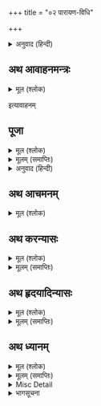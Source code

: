 +++
title = "०२ पारायण-विधि"

+++


<details><summary>अनुवाद (हिन्दी)</summary>

श्रीरामचरितमानसका विधिपूर्वक पाठ करनेवाले महानुभावोंको पाठारम्भके पूर्व श्रीतुलसीदासजी, श्रीवाल्मीकिजी, श्रीशिवजी तथा श्रीहनुमान् जी का आवाहन, पूजन करनेके पश्चात् तीनों भाइयोंसहित श्रीसीतारामजीका आवाहन, षोडशोपचार पूजन और ध्यान करना चाहिये। तदनन्तर पाठका आरम्भ करना चाहिये। सबके आवाहन, पूजन और ध्यानके मन्त्र क्रमशः नीचे लिखे जाते हैं—
</details>

## अथ आवाहनमन्त्रः


<details><summary>मूल (श्लोक)</summary>

तुलसीक नमस्तुभ्यमिहागच्छ शुचिव्रत।  
नैर्ऋत्य उपविश्येदं पूजनं प्रतिगृह्यताम्॥ १॥  
ॐ तुलसीदासाय नमः।  
श्रीवाल्मीक नमस्तुभ्यमिहागच्छ शुभप्रद।  
उत्तरपूर्वयोर्मध्ये तिष्ठ गृह्णीष्व मेऽर्चनम्॥ २॥  
ॐ वाल्मीकाय नमः।  
गौरीपते नमस्तुभ्यमिहागच्छ महेश्वर।  
पूर्वदक्षिणयोर्मध्ये तिष्ठ पूजां गृहाण मे॥ ३॥  
ॐ गौरीपतये नमः।  
श्रीलक्ष्मण नमस्तुभ्यमिहागच्छ सहप्रियः।  
याम्यभागे समातिष्ठ पूजनं संगृहाण मे॥ ४॥  
ॐ श्रीसपत्नीकाय लक्ष्मणाय नमः।  
श्रीशत्रुघ्न नमस्तुभ्यमिहागच्छ सहप्रियः।  
पीठस्य पश्चिमे भागे पूजनं स्वीकुरुष्व मे॥ ५॥  
ॐ श्रीसपत्नीकाय शत्रुघ्नाय नमः।  
श्रीभरत नमस्तुभ्यमिहागच्छ सहप्रियः।  
पीठकस्योत्तरे भागे तिष्ठ पूजां गृहाण मे॥ ६॥  
ॐ श्रीसपत्नीकाय भरताय नमः।  
श्रीहनुमन्नमस्तुभ्यमिहागच्छ कृपानिधे।  
पूर्वभागे समातिष्ठ पूजनं स्वीकुरु प्रभो॥ ७॥  
ॐ हनुमते नमः।  
अथ प्रधानपूजा च कर्तव्या विधिपूर्वकम्।  
पुष्पाञ्जलिं गृहीत्वा तु ध्यानं कुर्यात्परस्य च॥ ८॥  
रक्ताम्भोजदलाभिरामनयनं पीताम्बरालङ्कृतं  
श्यामाङ्गं द्विभुजं प्रसन्नवदनं श्रीसीतया शोभितम्।  
कारुण्यामृतसागरं प्रियगणैर्भ्रात्रादिभिर्भावितं  
वन्दे विष्णुशिवादिसेव्यमनिशं भक्तेष्टसिद्धिप्रदम्॥ ९॥  
आगच्छ जानकीनाथ जानक्या सह राघव।  
गृहाण मम पूजां च वायुपुत्रादिभिर्युतः॥ १०॥
</details>

इत्यावाहनम्

## पूजा
<details><summary>मूल (श्लोक)</summary>

सुवर्णरचितं राम दिव्यास्तरणशोभितम्।  
आसनं हि मया दत्तं गृहाण मणिचित्रितम्॥ ११॥
</details>

<details><summary>मूलम् (समाप्तिः)</summary>

इति षोडशोपचारैः पूजयेत्
</details>

<details><summary>अनुवाद (हिन्दी)</summary>

ॐ अस्य श्रीमन्मानसरामायणश्रीरामचरितस्य श्रीशिवकाकभुशुण्डियाज्ञवल्क्य-गोस्वामितुलसीदासा ऋषयः श्रीसीतारामो देवता श्रीरामनाम बीजं भवरोगहरी भक्तिः शक्तिः मम नियन्त्रिताशेषविघ्नतया श्रीसीतारामप्रीतिपूर्वकसकलमनोरथसिद्धॺर्थं पाठे विनियोगः।
</details>

## अथ आचमनम्


<details><summary>मूल (श्लोक)</summary>

श्रीसीतारामाभ्यां नमः। श्रीरामचन्द्राय नमः।  
श्रीरामभद्राय नमः।  
इति मन्त्रत्रितयेन आचमनं कुर्यात्।  
श्रीयुगलबीजमन्त्रेण प्राणायामं कुर्यात्॥
</details>

## अथ करन्यासः


<details><summary>मूल (श्लोक)</summary>

जग मंगल गुनग्राम राम के।  
दानि मुकुति धन धरम धाम के॥  
अङ्गुष्ठाभ्यां नमः।  
राम राम कहि जे जमुहाहीं।  
तिन्हहि न पाप पुंज समुहाहीं॥  
तर्जनीभ्यां नमः।  
राम सकल नामन्ह तें अधिका।  
होउ नाथ अघ खग गन बधिका॥  
मध्यमाभ्यां नमः।  
उमा दारु जोषित की नाईं।  
सबहि नचावत रामु गोसाईं॥  
अनामिकाभ्यां नमः।  
सनमुख होइ जीव मोहि जबहीं।  
जन्म कोटि अघ नासहिं तबहीं॥  
कनिष्ठिकाभ्यां नमः।  
मामभिरक्षय रघुकुल नायक।  
धृत बर चाप रुचिर कर सायक॥  
करतलकरपृष्ठाभ्यां नमः।
</details>

<details><summary>मूलम् (समाप्तिः)</summary>

इति करन्यासः
</details>

## अथ हृदयादिन्यासः


<details><summary>मूल (श्लोक)</summary>

जग मंगल गुनग्राम राम के।  
दानि मुकुति धन धरम धाम के॥  
हृदयाय नमः।  
राम राम कहि जे जमुहाहीं।  
तिन्हहि न पाप पुंज समुहाहीं॥  
शिरसे स्वाहा।  
राम सकल नामन्ह तें अधिका।  
होउ नाथ अघ खग गन बधिका॥  
शिखायै वषट्।  
उमा दारु जोषित की नाईं।  
सबहि नचावत रामु गोसाईं॥  
कवचाय हुम्।  
सनमुख होइ जीव मोहि जबहीं।  
जन्म कोटि अघ नासहिं तबहीं॥  
नेत्राभ्यां वौषट्।  
मामभिरक्षय रघुकुल नायक।  
धृत बर चाप रुचिर कर सायक॥  
अस्त्राय फट्।
</details>

<details><summary>मूलम् (समाप्तिः)</summary>

इति हृदयादिन्यासः
</details>

## अथ ध्यानम्


<details><summary>मूल (श्लोक)</summary>

मामवलोकय पंकज लोचन।  
कृपा बिलोकनि सोच बिमोचन॥  
नील तामरस स्याम काम अरि।  
हृदय कंज मकरंद मधुप हरि॥  
जातुधान बरूथ बल भंजन।  
मुनि सज्जन रंजन अघ गंजन॥  
भूसुर ससि नव बृंद बलाहक।  
असरन सरन दीन जन गाहक॥  
भुज बल बिपुल भार महि खंडित।  
खर दूषन बिराध बध पंडित॥  
रावनारि  सुखरूप भूपबर।  
जय दसरथ कुल कुमुद सुधाकर॥  
सुजस पुरान बिदित निगमागम।  
गावत सुर मुनि संत समागम॥  
कारुनीक ब्यलीक मद खंडन।  
सब बिधि कुसल कोसला मंडन॥  
कलि मल मथन नाम ममताहन।  
तुलसिदास प्रभु पाहि प्रनत जन॥
</details>

<details><summary>मूलम् (समाप्तिः)</summary>

इति ध्यानम्
</details>

<details><summary>Misc Detail</summary>

॥श्रीगणेशाय नमः॥  
श्रीजानकीवल्लभो विजयते
</details>

<details><summary>भागसूचना</summary>

श्रीरामचरितमानस (प्रथम सोपान)
</details>


